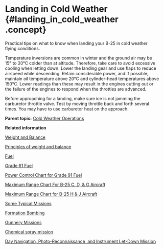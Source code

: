 # Landing in Cold Weather {#landing_in_cold_weather .concept}

Practical tips on what to know when landing your B-25 in cold weather flying conditions.

Temperature inversions are common in winter and the ground air may be 15° to 30°C colder than at altitude. Therefore, take care to avoid excessive cooling when letting down. Lower the landing gear and use flaps to reduce airspeed while descending. Retain considerable power, and if possible, maintain oil temperature above 20°C and cylinder-head temperatures above 150°C. Lower readings than these may result in the engines cutting out or the failure of the engines to respond when the throttles are advanced.

Before approaching for a landing, make sure ice is not jamming the carburetor throttle valve. Test by moving throttle back and forth several times. You may have to use carburetor heat on the approach.

**Parent topic:** [Cold Weather Operations](../topics/cold_weather_operations.md)

**Related information**  


[Weight and Balance](../topics/WeightAndBalance.md)

[Principles of weight and balance](../topics/PrinciplesOfWeightAndBalance.md)

[Fuel](../topics/fuel.md)

[Grade 91 Fuel](../topics/grade_91_fuel.md)

[Power Control Chart for Grade 91 Fuel](../topics/power_control_chart_for_grade_91_fuel.md)

[Maximum Range Chart For B-25 C, D, & G Aircraft](../topics/maximum_range_chart_for_b_25_c_d_and_g_aircraft.md)

[Maximum Range Chart for B-25 H & J Aircraft](../topics/maximum_range_chart_for_b_25_h_and_j_aircraft.md)

[Some Typical Missions](../topics/some_typical_missions.md)

[Formation Bombing](../topics/formation_bombing.md)

[Gunnery Missions](../topics/gunnery_missions.md)

[Chemical spray mission](../topics/ChemicalSprayMission.md)

[Day Navigation, Photo-Reconnaissance, and Instrument Let-Down Mission](../topics/day_navigation_photo_reconnaissance_and_instrument_let_down_mission.md)

